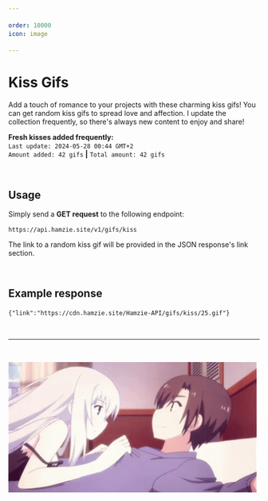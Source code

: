 ```yaml
---

order: 10000
icon: image

---
```


# Kiss Gifs

Add a touch of romance to your projects with these charming kiss gifs! You can get random kiss gifs to spread love and affection. I update the collection frequently, so there's always new content to enjoy and share!

**Fresh kisses added frequently:** <br>`Last update: 2024-05-28 00:44 GMT+2`<br>`Amount added: 42 gifs` **|** `Total amount: 42 gifs`

<br>

## Usage

Simply send a **GET request** to the following endpoint:

```
https://api.hamzie.site/v1/gifs/kiss
```

The link to a random kiss gif will be provided in the JSON response's link section.

<br>

## Example response

```
{"link":"https://cdn.hamzie.site/Hamzie-API/gifs/kiss/25.gif"}
```

<br>

---

<br>

![An example gif.](/static/kiss.gif)